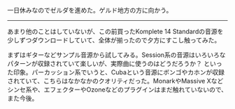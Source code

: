 一日休みなのでゼルダを進めた。ゲルド地方の方に向かう。

---

あまり他のことはしていないが、この前買ったKomplete 14 Standardの音源を少しずつダウンロードしていて、全体が揃ったので夕方にすこし触ってみた。

まずはギターなどサンプル音源から試してみる。Session系の音源はいろいろなパターンが収録されていて楽しいが、実際曲に使うのはどうだろうか？ といった印象。パーカッション系でいうと、Cubaという音源にボンゴやカホンが収録されていて、こちらはなかなかのクオリティだった。MonarkやMassive Xなどシンセ系や、エフェクターやOzoneなどのプラグインはまだ触れていないので、また今後。
